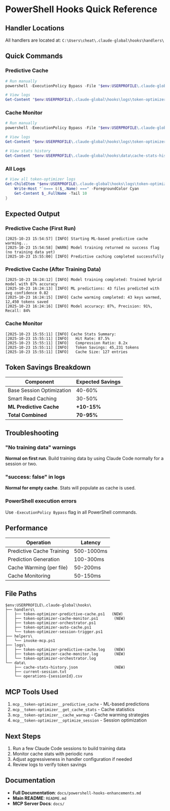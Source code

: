 # PowerShell Hooks Quick Reference

## Handler Locations

All handlers are located at: `C:\Users\cheat\.claude-global\hooks\handlers\`

## Quick Commands

### Predictive Cache

```powershell
# Run manually
powershell -ExecutionPolicy Bypass -File "$env:USERPROFILE\.claude-global\hooks\handlers\token-optimizer-predictive-cache.ps1"

# View logs
Get-Content "$env:USERPROFILE\.claude-global\hooks\logs\token-optimizer-predictive-cache.log" -Tail 20
```

### Cache Monitor

```powershell
# Run manually
powershell -ExecutionPolicy Bypass -File "$env:USERPROFILE\.claude-global\hooks\handlers\token-optimizer-cache-monitor.ps1"

# View logs
Get-Content "$env:USERPROFILE\.claude-global\hooks\logs\token-optimizer-cache-monitor.log" -Tail 20

# View stats history
Get-Content "$env:USERPROFILE\.claude-global\hooks\data\cache-stats-history.json" | ConvertFrom-Json | Format-Table
```

### All Logs

```powershell
# View all token-optimizer logs
Get-ChildItem "$env:USERPROFILE\.claude-global\hooks\logs\token-optimizer-*.log" | ForEach-Object {
    Write-Host "`n=== $($_.Name) ===" -ForegroundColor Cyan
    Get-Content $_.FullName -Tail 10
}
```

## Expected Output

### Predictive Cache (First Run)
```
[2025-10-23 15:54:57] [INFO] Starting ML-based predictive cache warming...
[2025-10-23 15:54:58] [WARN] Model training returned no success flag (no training data yet)
[2025-10-23 15:55:00] [INFO] Predictive caching completed successfully
```

### Predictive Cache (After Training Data)
```
[2025-10-23 16:24:12] [INFO] Model training completed: Trained hybrid model with 87% accuracy
[2025-10-23 16:24:13] [INFO] ML predictions: 43 files predicted with avg confidence 0.82
[2025-10-23 16:24:15] [INFO] Cache warming completed: 43 keys warmed, 12,450 tokens saved
[2025-10-23 16:24:16] [INFO] Model accuracy: 87%, Precision: 91%, Recall: 84%
```

### Cache Monitor
```
[2025-10-23 15:55:11] [INFO] Cache Stats Summary:
[2025-10-23 15:55:11] [INFO]   Hit Rate: 87.5%
[2025-10-23 15:55:11] [INFO]   Compression Ratio: 8.2x
[2025-10-23 15:55:11] [INFO]   Token Savings: 45,231 tokens
[2025-10-23 15:55:11] [INFO]   Cache Size: 127 entries
```

## Token Savings Breakdown

| Component | Expected Savings |
|-----------|-----------------|
| Base Session Optimization | 40-60% |
| Smart Read Caching | 30-50% |
| **ML Predictive Cache** | **+10-15%** |
| **Total Combined** | **70-95%** |

## Troubleshooting

### "No training data" warnings
**Normal on first run**. Build training data by using Claude Code normally for a session or two.

### "success: false" in logs
**Normal for empty cache**. Stats will populate as cache is used.

### PowerShell execution errors
Use `-ExecutionPolicy Bypass` flag in all PowerShell commands.

## Performance

| Operation | Latency |
|-----------|---------|
| Predictive Cache Training | 500-1000ms |
| Prediction Generation | 100-300ms |
| Cache Warming (per file) | 50-200ms |
| Cache Monitoring | 50-150ms |

## File Paths

```
$env:USERPROFILE\.claude-global\hooks\
├── handlers\
│   ├── token-optimizer-predictive-cache.ps1   (NEW)
│   ├── token-optimizer-cache-monitor.ps1       (NEW)
│   ├── token-optimizer-orchestrator.ps1
│   ├── token-optimizer-auto-cache.ps1
│   └── token-optimizer-session-trigger.ps1
├── helpers\
│   └── invoke-mcp.ps1
├── logs\
│   ├── token-optimizer-predictive-cache.log    (NEW)
│   ├── token-optimizer-cache-monitor.log       (NEW)
│   └── token-optimizer-orchestrator.log
└── data\
    ├── cache-stats-history.json                (NEW)
    ├── current-session.txt
    └── operations-{sessionId}.csv
```

## MCP Tools Used

1. `mcp__token-optimizer__predictive_cache` - ML-based predictions
2. `mcp__token-optimizer__get_cache_stats` - Cache statistics
3. `mcp__token-optimizer__cache_warmup` - Cache warming strategies
4. `mcp__token-optimizer__optimize_session` - Session optimization

## Next Steps

1. Run a few Claude Code sessions to build training data
2. Monitor cache stats with periodic runs
3. Adjust aggressiveness in handler configuration if needed
4. Review logs to verify token savings

## Documentation

- **Full Documentation**: `docs/powershell-hooks-enhancements.md`
- **Main README**: `README.md`
- **MCP Server Docs**: `docs/`
